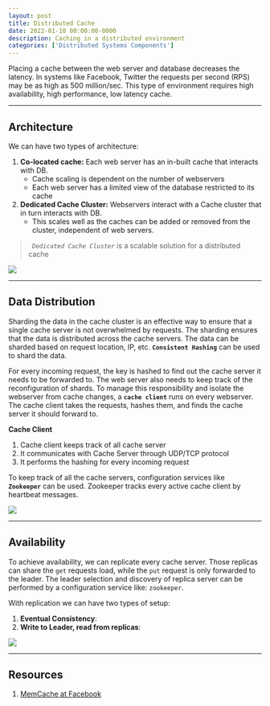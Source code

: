 ```yaml
---
layout: post
title: Distributed Cache
date: 2022-01-10 00:00:00-0000
description: Caching in a distributed environment
categories: ['Distributed Systems Components']
---
```


Placing a cache between the web server and database decreases the latency. In systems like Facebook, Twitter the requests per second (RPS) may be as high as 500 million/sec. This type of environment requires high availability, high performance, low latency cache.

---

## Architecture

We can have two types of architecture:
1. **Co-located cache:** Each web server has an in-built cache that interacts with DB.
    * Cache scaling is dependent on the number of webservers
    * Each web server has a limited view of the database restricted to its cache
2. **Dedicated Cache Cluster:** Webservers interact with a Cache cluster that in turn interacts with DB.
    * This scales well as the caches can be added or removed from the cluster, independent of web servers.

> *` Dedicated Cache Cluster`* is a scalable solution for a distributed cache


<div>
    <img src="{{ site.baseurl }}/assets/img/distCache/CacheCluster.png">
</div>

---

## Data Distribution

Sharding the data in the cache cluster is an effective way to ensure that a single cache server is not overwhelmed by requests. The sharding ensures that the data is distributed across the cache servers. The data can be sharded based on request location, IP, etc. **`Consistent Hashing`** can be used to shard the data. 

For every incoming request, the key is hashed to find out the cache server it needs to be forwarded to. The web server also needs to keep track of the reconfiguration of shards. To manage this responsibility and isolate the webserver from cache changes, a **`cache client`** runs on every webserver. The cache client takes the requests, hashes them, and finds the cache server it should forward to.

**Cache Client**

1. Cache client keeps track of all cache server
2. It communicates with Cache Server through UDP/TCP protocol
3. It performs the hashing for every incoming request

To keep track of all the cache servers, configuration services like **` Zookeeper`** can be used. Zookeeper tracks every active cache client by heartbeat messages. 


<div>
    <img src="{{ site.baseurl }}/assets/img/distCache/CacheServer.png">
</div>

---
## Availability


To achieve availability, we can replicate every cache server. Those replicas can share the `get` requests load, while the `put` request is only forwarded to the leader. The leader selection and discovery of replica server can be performed by a configuration service like: `zookeeper`.

With replication we can have two types of setup:
1. **Eventual Consistency**: 
2. **Write to Leader, read from replicas**: 

<div>
    <img src="{{ site.baseurl }}/assets/img/distCache/Availability.png">
</div>


--- 
## Resources 
1. [MemCache at Facebook](https://timilearning.com/posts/mit-6.824/lecture-16-memcache-at-facebook/#architecture)
